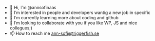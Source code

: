 - 👋 Hi, I’m @annsofinaas
- 👀 I’m interested in people and developers wantig a new job in specific
- 🌱 I’m currently learning more about coding and github
- 💞️ I’m looking to collaborate with you if you like WP, JS and nice collegues;)
- 📫 How to reach me ann-sofi@triggerfish.se

<!---
annsofinaas/annsofinaas is a ✨ special ✨ repository because its `README.md` (this file) appears on your GitHub profile.
You can click the Preview link to take a look at your changes.
--->
